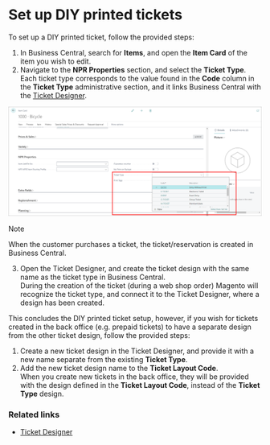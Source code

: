 # Set up DIY printed tickets

To set up a DIY printed ticket, follow the provided steps:

1. In Business Central, search for **Items**, and open the **Item Card** of the item you wish to edit.
2. Navigate to the **NPR Properties** section, and select the **Ticket Type**.      
   Each ticket type corresponds to the value found in the **Code** column in the **Ticket Type** administrative section, and it links Business Central with the [Ticket Designer](../tutorial/TicketDesigner.md).

![item_card_ticket_type](../images/ticket_type_item_card.PNG)

>[!NOTE] 
>When the customer purchases a ticket, the ticket/reservation is created in Business Central.

3. Open the Ticket Designer, and create the ticket design with the same name as the ticket type in Business Central.          
   During the creation of the ticket (during a web shop order) Magento will recognize the ticket type, and connect it to the Ticket Designer, where a design has been created.

This concludes the DIY printed ticket setup, however, if you wish for tickets created in the back office (e.g. prepaid tickets) to have a separate design from the other ticket design, follow the provided steps:

1. Create a new ticket design in the Ticket Designer, and provide it with a new name separate from the existing **Ticket Type**.
2. Add the new ticket design name to the **Ticket Layout Code**.        
   When you create new tickets in the back office, they will be provided with the design defined in the **Ticket Layout Code**, instead of the **Ticket Type** design. 

### Related links

- [Ticket Designer](../tutorial/TicketDesigner.md)
